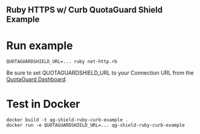 Ruby HTTPS w/ Curb QuotaGuard Shield Example
--

# Run example
```
QUOTAGUARDSHIELD_URL=... ruby net-http.rb
```

Be sure to set QUOTAGUARDSHIELD_URL to your Connection URL from the [QuotaGuard Dashboard](https://www.quotaguard.com/setup/outbound).

# Test in Docker
```
docker build -t qg-shield-ruby-curb-example .
docker run -e QUOTAGUARDSHIELD_URL=... qg-shield-ruby-curb-example
```
